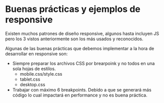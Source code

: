 # Buenas prácticas y ejemplos de responsive

Existen muchos patrones de diseño responsive, algunos hasta incluyen JS pero los 3 vistos anteriormente son los más usados y reconocidos.

Algunas de las buenas prácticas que debemos implementar a la hora de desarrollar en responsive son:

-   Siempre preparar los archivos CSS por brearpoink y no todos en una sola hojas de estilos.
    -   mobile.css/style.css
    -   tablet.css
    -   desktop.css
-   Trabajar con máximo 6 breakpoints. Debido a que se generará más código lo cual impactará en performance y no es buena práctica.